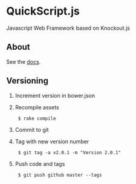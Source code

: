 # QuickScript.js

Javascript Web Framework based on Knockout.js

## About

See the [docs](http://agquick.github.io/quick_script).

## Versioning

1. Increment version in bower.json
2. Recompile assets

		$ rake compile

3. Commit to git
4. Tag with new version number

		$ git tag -a v2.0.1 -m "Version 2.0.1"

5. Push code and tags

		$ git push github master --tags

